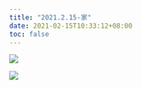 ```yaml
---
title: "2021.2.15-家"
date: 2021-02-15T10:33:12+08:00
toc: false
---
```


![](https://images.pexels.com/photos/6951157/pexels-photo-6951157.jpeg)

<!--more-->

![](https://images.pexels.com/photos/6951158/pexels-photo-6951158.jpeg)
